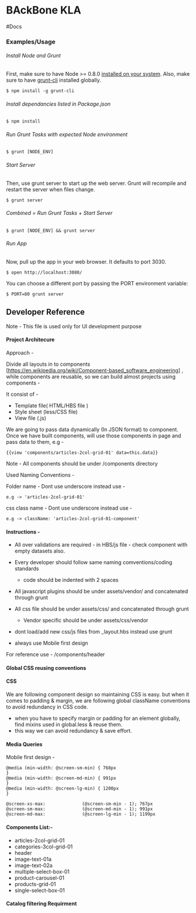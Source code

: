 # BAckBone KLA

#Docs

### Examples/Usage

###### Install Node and Grunt
First, make sure to have Node >= 0.8.0 [installed on your system](http://nodejs.org/). Also, make sure to have [grunt-cli](http://gruntjs.com) installed globally.
```
$ npm install -g grunt-cli
```
###### Install dependancies listed in Package.json
```
$ npm install
```
###### Run Grunt Tasks with expected Node environment
```
$ grunt [NODE_ENV]
```

###### Start Server
Then, use grunt server to start up the web server. Grunt will recompile and restart the server when files change.
```
$ grunt server
```

###### Combined = Run Grunt Tasks + Start Server
```
$ grunt [NODE_ENV] && grunt server
```

###### Run App
Now, pull up the app in your web browser. It defaults to port 3030.

```
$ open http://localhost:3080/
```

You can choose a different port by passing the PORT environment variable:
```
$ PORT=80 grunt server
```

## Developer Reference


Note - This file is used only for UI development purpose


#### Project Architecure


Approach -

Divide all layouts in to components [https://en.wikipedia.org/wiki/Component-based_software_engineering] , while components are reusable, so we can build almost projects using components -

It consist of -
  - Template file( HTML/HBS file )
  - Style sheet (less/CSS file)
  - View file (.js)

We are going to pass data dynamically (In JSON format) to component.
Once we have built components, will use those components in page and pass data to them, e.g -
```
{{view 'components/articles-2col-grid-01' data=this.data}}
```

Note - All components should be under /components directory

Used Naming Conventions -

Folder name - Dont use underscore instead use -
 ```
e.g -> 'articles-2col-grid-01'
 ```
css class name - Dont use underscore instead use -
```
e.g -> className: 'articles-2col-grid-01-component'
```


#### Instructions -
  - All over validations are required - in HBS/js file - check component with empty datasets also.
  - Every developer should follow same naming comventions/coding standards
    - code should be indented with 2 spaces
  - All javascript plugins should be under assets/vendor/ and concatenated through grunt
  - All css file should be under assets/css/ and concatenated through grunt
    - Vendor specific should be under assets/css/vendor

  - dont load/add new css/js files from _layout.hbs instead use grunt
  - always use Mobile first design

For reference use - /components/header

#### Global CSS reusing conventions


#### CSS

   We are following component design so maintaining CSS is easy. but when it comes
   to padding & margin, we are following global className conventions to
   avoid redundancy in CSS code.

   - when you have to specify margin or padding for an element globally, find mixins used in global.less & reuse them.
   - this way we can avoid redundancy & save effort.



#### Media Queries


Mobile first design -
```
@media (min-width: @screen-sm-min) { 768px
}
@media (min-width: @screen-md-min) { 991px
}
@media (min-width: @screen-lg-min) { 1200px
}

@screen-xs-max:              (@screen-sm-min - 1); 767px
@screen-sm-max:              (@screen-md-min - 1); 991px
@screen-md-max:              (@screen-lg-min - 1); 1199px
```


#### Components List:-
- articles-2col-grid-01
- categories-3col-grid-01
- header
- image-text-01a
- image-text-02a
- multiple-select-box-01
- product-carousel-01
- products-grid-01
- single-select-box-01


#### Catalog filtering Requirment